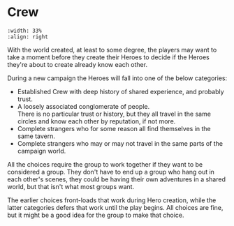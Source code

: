 # Crew

```{image} /_static/crew.jpg
:width: 33%
:align: right
```

With the world created, at least to some degree, the 
players may want to take a moment before they create 
their Heroes to decide if the Heroes they're about 
to create already know each other.

During a new campaign the Heroes will fall into one 
of the below categories:

* Established Crew with deep history of shared 
experience, and probably trust.
* A loosely associated conglomerate of people.  
There is no particular trust or history, but they
all travel in the same circles and know each other 
by reputation, if not more. 
* Complete strangers who 
for some reason all find themselves in the same 
tavern.
* Complete strangers who may or may not travel in 
the same parts of the campaign world.

All the choices require the group to work together 
if they want to be considered a group.  They don't 
have to end up a group who hang out in each other's 
scenes, they could be having their own adventures in 
a shared world, but that isn't what most groups want. 

The earlier choices front-loads that work during 
Hero creation, while the latter categories 
defers that work until the play begins.  All choices 
are fine, but it might be a good idea for the 
group to make that choice. 
